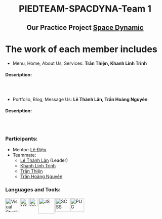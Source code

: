 <h1 align="center">PIEDTEAM-SPACDYNA-Team 1</h1>
<h2 align="center"> Our Practice Project <a href="https://templatemo.com/live/templatemo_562_space_dynamic">Space Dynamic</a><br></h2>

# The work of each member includes
* Menu, Home, About Us, Services: **Trần Thiện, Khanh Linh Trinh**
#### Description:
<p align="center"><img source="https://raw.githubusercontent.com/ltlanc4/picture/main/Front-End%20PiedTeam%20part%201.png" width="580px"/><br></p>
<p align="center"><img source="https://raw.githubusercontent.com/ltlanc4/picture/main/Front-End%20PiedTeam%20part%202.png" width="580px"/><br></p>
<p align="center"><img source="https://raw.githubusercontent.com/ltlanc4/picture/main/Front-End%20PiedTeam%20part%203.png" width="580px"/></p>

* Portfolio, Blog, Message Us: **Lê Thành Lân, Trần Hoàng Nguyên**
#### Description:
<p align="center"><img source="https://raw.githubusercontent.com/ltlanc4/picture/main/Front-End%20PiedTeam%20part%204.png" width="580px"/><br></p>
<p align="center"><img source="https://raw.githubusercontent.com/ltlanc4/picture/main/Front-End%20PiedTeam%20part%205.png" width="580px"/><br></p>
<p align="center"><img source="https://raw.githubusercontent.com/ltlanc4/picture/main/Front-End%20PiedTeam%20part%206.png" width="580px"/></p>

### Participants:
- Mentor: <a href="https://www.facebook.com/nomadic.lodestar" target="_blank">Lê Điệp</a>
- Teammate: 
     - <a href="https://www.facebook.com/ThanhLanFPTU/" target="_blank">Lê Thành Lân</a> (Leader)
     - <a href="https://www.facebook.com/klt2601" target="_blank">Khanh Linh Trinh</a>       
     - <a href="https://www.facebook.com/DenkTieu" target="_blank">Trần Thiện</a> 
     - <a href="https://www.facebook.com/tran.hoangnguyen.3760" target="_blank">Trần Hoàng Nguyên</a>

### Languages and Tools:
<img align="left" alt="Visual Studio Code" width="44px" src="https://www.solucionex.com/sites/default/files/posts/imagen/vscode-800x450.png"/>
<img align="left" alt="HTML" width="26px" src="https://upload.wikimedia.org/wikipedia/commons/thumb/8/80/HTML5_logo_resized.svg/1200px-HTML5_logo_resized.svg.png"/>
<img align="left" alt="CSS" width="26px" src="https://upload.wikimedia.org/wikipedia/commons/thumb/d/d5/CSS3_logo_and_wordmark.svg/1200px-CSS3_logo_and_wordmark.svg.png"/>
<img align="left" alt="JS" width="50px" src="https://media.vlpt.us/images/charlie-lyc/post/2244e9e8-7621-4df7-86cb-5a11ad3137eb/Javascript_logo-1170x850.jpg"/>
<img align="left" alt="SCSS" width="44px" src="https://sass-lang.com/assets/img/styleguide/seal-color-reversed-c50d9b78.png"/>
<img align="left" alt="PUG" width="44px" src="https://camo.githubusercontent.com/2eb688a747805c9acd144faf728c8a30f86fc4ca5fb39e6528232f0372151364/68747470733a2f2f63646e2e7261776769742e636f6d2f7075676a732f7075672d6c6f676f2f656563343336636565386664396431373236643738333963626539396431663639343639326330632f5356472f7075672d66696e616c2d6c6f676f2d5f2d636f6c6f75722d3132382e737667"/>